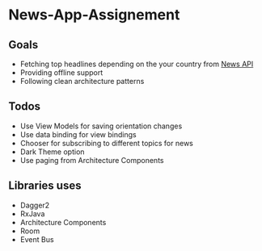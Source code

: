# News-App-Assignement

## Goals

- Fetching top headlines depending on the your country from [News API](https://newsapi.org/)
- Providing offline support 
- Following clean architecture patterns

## Todos
- Use View Models for saving orientation changes
- Use data binding for view bindings
- Chooser for subscribing to different topics for news
- Dark Theme option
- Use paging from Architecture Components

## Libraries uses

- Dagger2
- RxJava
- Architecture Components
- Room
- Event Bus
